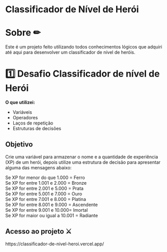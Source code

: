 # Classificador de Nível de Herói

<h1>Sobre ✏</h1>
<p>Este é um projeto feito utilizando todos conhecimentos lógicos que adquiri até aqui para desenvolver um classificador de nível de heróis.</p>

# 1️⃣ Desafio Classificador de nível de Herói

**O que utilizei:**

- Variáveis
- Operadores
- Laços de repetição
- Estruturas de decisões

## Objetivo

Crie uma variável para armazenar o nome e a quantidade de experiência (XP) de um herói, depois utilize uma estrutura de decisão para apresentar alguma das mensagens abaixo:

Se XP for menor do que 1.000 = Ferro<br>
Se XP for entre 1.001 e 2.000 = Bronze<br>
Se XP for entre 2.001 e 5.000 = Prata<br>
Se XP for entre 5.001 e 7.000 = Ouro<br>
Se XP for entre 7.001 e 8.000 = Platina<br>
Se XP for entre 8.001 e 9.000 = Ascendente<br>
Se XP for entre 9.001 e 10.000= Imortal<br>
Se XP for maior ou igual a 10.001 = Radiante<br>

 <h2>Acesso ao projeto ⚔</H2>
https://classificador-de-nivel-heroi.vercel.app/
